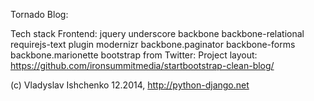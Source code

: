 Tornado Blog:

Tech stack
	Frontend:
		jquery
		underscore
		backbone
        backbone-relational
		requirejs-text plugin
        modernizr
		backbone.paginator
		backbone-forms
		backbone.marionette
		bootstrap from Twitter:
	Project layout:
			https://github.com/ironsummitmedia/startbootstrap-clean-blog/


(c) Vladyslav Ishchenko 12.2014, http://python-django.net
